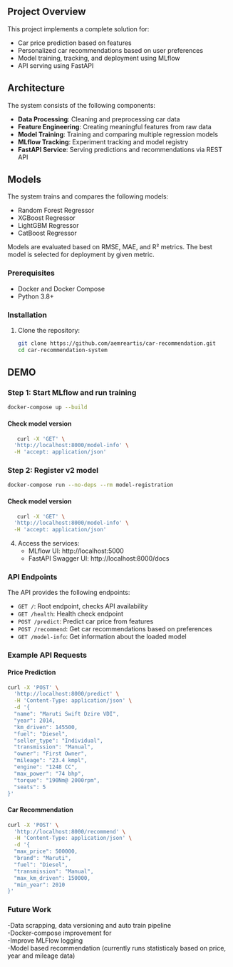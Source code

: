 ## Project Overview
This project implements a complete solution for:
- Car price prediction based on features
- Personalized car recommendations based on user preferences
- Model training, tracking, and deployment using MLflow
- API serving using FastAPI

## Architecture

The system consists of the following components:
- **Data Processing**: Cleaning and preprocessing car data
- **Feature Engineering**: Creating meaningful features from raw data
- **Model Training**: Training and comparing multiple regression models
- **MLflow Tracking**: Experiment tracking and model registry
- **FastAPI Service**: Serving predictions and recommendations via REST API

## Models
The system trains and compares the following models:
- Random Forest Regressor
- XGBoost Regressor
- LightGBM Regressor
- CatBoost Regressor

Models are evaluated based on RMSE, MAE, and R² metrics. The best model is selected for deployment by given metric.

### Prerequisites
- Docker and Docker Compose
- Python 3.8+

### Installation

1. Clone the repository:
   ```bash
   git clone https://github.com/aemreartis/car-recommendation.git
   cd car-recommendation-system
   ```

## DEMO

### Step 1: Start MLflow and run training
   ```bash
   docker-compose up --build
   ```
#### Check model version
```bash
   curl -X 'GET' \
  'http://localhost:8000/model-info' \
  -H 'accept: application/json'
```
   

### Step 2: Register v2 model
   ```bash
   docker-compose run --no-deps --rm model-registration
   ```
#### Check model version
```bash
   curl -X 'GET' \
  'http://localhost:8000/model-info' \
  -H 'accept: application/json'
```
   
  
4. Access the services:
   - MLflow UI: http://localhost:5000
   - FastAPI Swagger UI: http://localhost:8000/docs

### API Endpoints

The API provides the following endpoints:

- `GET /`: Root endpoint, checks API availability
- `GET /health`: Health check endpoint
- `POST /predict`: Predict car price from features
- `POST /recommend`: Get car recommendations based on preferences
- `GET /model-info`: Get information about the loaded model

### Example API Requests

#### Price Prediction

```bash
curl -X 'POST' \
  'http://localhost:8000/predict' \
  -H 'Content-Type: application/json' \
  -d '{
  "name": "Maruti Swift Dzire VDI",
  "year": 2014,
  "km_driven": 145500,
  "fuel": "Diesel",
  "seller_type": "Individual",
  "transmission": "Manual",
  "owner": "First Owner",
  "mileage": "23.4 kmpl",
  "engine": "1248 CC",
  "max_power": "74 bhp",
  "torque": "190Nm@ 2000rpm",
  "seats": 5
}'
```

#### Car Recommendation

```bash
curl -X 'POST' \
  'http://localhost:8000/recommend' \
  -H 'Content-Type: application/json' \
  -d '{
  "max_price": 500000,
  "brand": "Maruti",
  "fuel": "Diesel",
  "transmission": "Manual",
  "max_km_driven": 150000,
  "min_year": 2010
}'
```
### Future Work
-Data scrapping, data versioning and auto train pipeline  <br> 
-Docker-compose improvement for  <br> 
-Improve MLFlow logging <br> 
-Model based recommendation (currently runs statisticaly based on price, year and mileage data) <br> 
